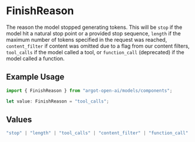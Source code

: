 # FinishReason

The reason the model stopped generating tokens. This will be `stop` if the model hit a natural stop point or a provided stop sequence,
`length` if the maximum number of tokens specified in the request was reached,
`content_filter` if content was omitted due to a flag from our content filters,
`tool_calls` if the model called a tool, or `function_call` (deprecated) if the model called a function.


## Example Usage

```typescript
import { FinishReason } from "argot-open-ai/models/components";

let value: FinishReason = "tool_calls";
```

## Values

```typescript
"stop" | "length" | "tool_calls" | "content_filter" | "function_call"
```